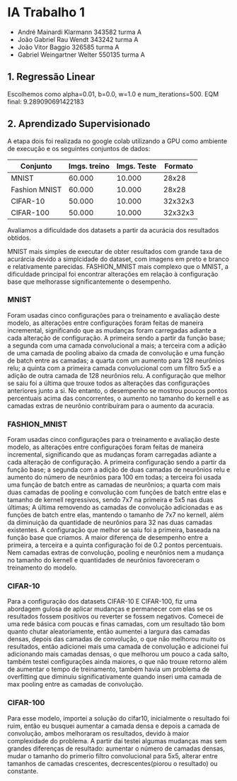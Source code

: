 # IA Trabalho 1
<ul>
  <li>André Mainardi Klarmann 343582 turma A</li>
  <li>João Gabriel Rau Wendt 343242 turma A</li>
  <li>João Vitor Baggio 326585 turma A</li>
  <li>Gabriel Weingartner Welter 550135 turma A</li>
</ul>

## 1. Regressão Linear

<p>
Escolhemos como alpha=0.01, b=0.0, w=1.0 e num_iterations=500. EQM final: 9.289090691422183 
</p>

## 2. Aprendizado Supervisionado

A etapa dois foi realizada no google colab utilizando a GPU como ambiente de execução e os seguintes conjuntos de dados:

| Conjunto      | Imgs. treino   | Imgs. Teste  | Formato   |     
|---------------|----------------|--------------|-----------|       
| MNIST         | 60.000          | 10.000        | 28x28     |  
| Fashion MNIST | 60.000          | 10.000        | 28x28     |  
| CIFAR-10      | 50.000          | 10.000        | 32x32x3   |    
| CIFAR-100     | 50.000          | 10.000        | 32x32x3   |    

Avaliamos a dificuldade dos datasets a partir da acurácia dos resultados obtidos.

MNIST mais simples de executar de obter resultados com grande taxa de acurárcia devido a simplcidade do dataset, com imagens em preto e branco e relativamente parecidas. 
FASHION_MNIST mais complexo que o MNIST, a dificuldade principal foi encontrar alterações em relação à configuração base que melhorasse significantemente o desempenho.



### MNIST
Foram usadas cinco configurações para o treinamento e avaliação deste modelo, as alterações entre configurações foram feitas de maneira incremental, significando que as mudanças foram carregadas adiante a cada alteração de configuração. 
A primeira sendo a partir da função base; a segunda com uma camada convolucional a mais; a terceira com a adição de uma camada de pooling abaixo da cmada de convolução e uma função de batch entre as camadas; a quarta com um aumento para 128 neurônios relu; a quinta com a primeira camada convolucional com um filtro 5x5 e a adição de outra camada de 128 neurônios relu.
A configuração que melhor se saiu foi a última que trouxe todos as alterações das configurações anteriores junto a si. No entanto, o desempenho se mostrou poucos pontos percentuais acima das concorrentes, o aumento no tamanho do kernell e as camadas extras de neurônio contribuíram para o aumento da acuracia.

### FASHION_MNIST
Foram usadas cinco configurações para o treinamento e avaliação deste modelo, as alterações entre configurações foram feitas de maneira incremental, significando que as mudanças foram carregadas adiante a cada alteração de configuração. 
A primeira configuração sendo a partir da função base; a segunda com a adição de duas camadas de neurônios relu e aumento do número de neurônios para 100 em todas; a terceira foi usada uma função de batch entre as camadas de neurônios; a quarta com mais duas camadas de pooling e convolução com funções de batch entre elas e tamanho de kernell regressivos, sendo 7x7 na primeira e 5x5 nas duas últimas; A última removendo as camadas de convolução adicionadas e as funções de batch entre elas, mantendo o tamanho de 7x7 no kernell, além da diminuição da quantidade de neurônios para 32 nas duas camadas existentes. 
A configuração que melhor se saiu foi a primeira, baseada na função base que criamos. A maior diferença de desempenho entre a primeira, a terceira e a quinta configuração foi de 0.2 pontos percentuais. Nem camadas extras de convolução, pooling e neurônios nem a mudança no tamanho do kernell e quantidades de neurônios favoreceram o treinamento do modelo. 

### CIFAR-10
Para a configuração dos datasets CIFAR-10 E CIFAR-100, fiz uma abordagem gulosa de aplicar mudanças e permanecer com elas se os resultados fossem positivos ou reverter se fossem negativos.
Comecei de uma rede básica com poucas e finas camadas, com um resultado tão bom quanto chutar aleatoriamente, então aumentei a largura das camadas densas, depois das camadas de convolução, o que não melhorou muito os resultados, então adicionei mais uma camada de convolução e adicionei fui adicionando mais camadas densas, o que melhorou um pouco a cada salto, também testei configurações ainda maiores, o que não trouxe retorno além de aumentar o tempo de treinamento, também havia um problema de overfitting que diminuiu significativamente quando inseri uma camada de max pooling entre as camadas de convolução.

### CIFAR-100
Para esse modelo, importei a solução do cifar10, inicialmente o resultado foi ruim, então eu busquei aumentar a camada densa e depois a camada de convolução, ambos melhoraram os resultados, devido à maior complexidade do problema. A partir daí testei algumas mudanças mas sem grandes diferenças de resultado: aumentar o número de camadas densas, mudar o tamanho do primerio filtro convolucional para 5x5, alterar entre tamanhos de camadas crescentes, decrescentes(piorou o resultado) ou constante.